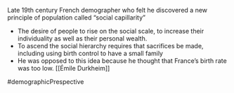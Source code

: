 Late 19th century French demographer who felt he discovered a new principle of population called “social capillarity”
- The desire of people to rise on the social scale, to increase their individuality as well as their personal wealth.
- To ascend the social hierarchy requires that sacrifices be made, including using birth control to have a small family
- He was opposed to this idea because he thought that France’s birth rate was too low.
[[Émile Durkheim]] 

#demographicPrespective